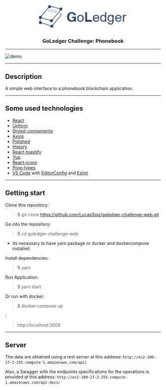 <h1 align="center">
  <img alt="Goledger" title="Goledger" src="https://raw.githubusercontent.com/LucasSiqz/goledger-challenge-web/master/src/assets/logo_final.png" width="300px" />
<h3 align="center">
  GoLedger Challenge: Phonebook
</h3>
</h1>

---

<img alt="demo" title="demo" src="https://github.com/LucasSiqz/goledger-challenge-web/blob/master/demo.gif" width="882px" />

---

## Description

A simple web interface to a phonebook blockchain application.

---

## Some used technologies

- [React](https://reactjs.org/)
- [Unform](https://github.com/Rocketseat/unform)
- [Styled-components](https://styled-components.com/)
- [Axios](https://github.com/axios/axios)
- [Polished](https://polished.js.org/)
- [History](https://www.npmjs.com/package/history)
- [React-toastify](https://fkhadra.github.io/react-toastify/)
- [Yup](https://www.npmjs.com/package/yup)
- [React-icons](http://react-icons.github.io/react-icons/)
- [Prop-types](https://www.npmjs.com/package/prop-types)
- [VS Code](https://code.visualstudio.com/) with [EditorConfig](https://marketplace.visualstudio.com/items?itemName=EditorConfig.EditorConfig) and [Eslint](https://marketplace.visualstudio.com/items?itemName=dbaeumer.vscode-eslint)

---

## Getting start

Clone this repository:

> \$ git clone https://github.com/LucasSiqz/goledger-challenge-web.git

Go into the repository:

> \$ cd goledger-challenge-web

- Its necessary to have yarn package or docker and dockercompose installed

Install dependencies:

> \$ yarn

Run Application:

> \$ yarn start

Or run with docker:

> \$ docker-compose up

:

> http://localhost:3000

---

## Server

The data are obtained using a rest server at this address: `http://ec2-100-27-2-255.compute-1.amazonaws.com/api/`

Also, a Swagger with the endpoints specifications for the operations is provided at this address: `http://ec2-100-27-2-255.compute-1.amazonaws.com/api-docs/`
